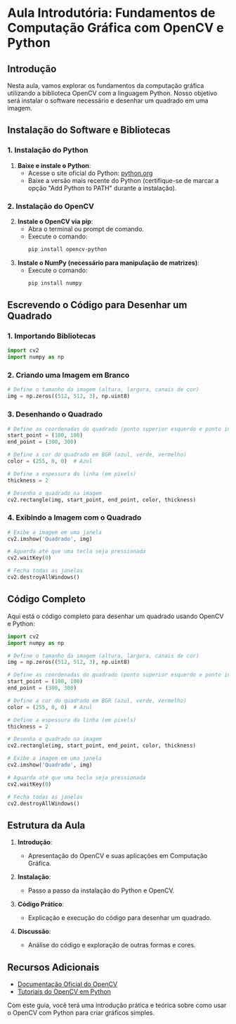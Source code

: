 
# Aula Introdutória: Fundamentos de Computação Gráfica com OpenCV e Python

## Introdução

Nesta aula, vamos explorar os fundamentos da computação gráfica utilizando a biblioteca OpenCV com a linguagem Python. Nosso objetivo será instalar o software necessário e desenhar um quadrado em uma imagem.

## Instalação do Software e Bibliotecas

### 1. Instalação do Python

1. **Baixe e instale o Python**:
   - Acesse o site oficial do Python: [python.org](https://www.python.org/)
   - Baixe a versão mais recente do Python (certifique-se de marcar a opção "Add Python to PATH" durante a instalação).

### 2. Instalação do OpenCV

2. **Instale o OpenCV via pip**:
   - Abra o terminal ou prompt de comando.
   - Execute o comando:
     ```bash
     pip install opencv-python
     ```
3. **Instale o NumPy (necessário para manipulação de matrizes)**:
   - Execute o comando:
     ```bash
     pip install numpy
     ```

## Escrevendo o Código para Desenhar um Quadrado

### 1. Importando Bibliotecas

```python
import cv2
import numpy as np
```

### 2. Criando uma Imagem em Branco

```python
# Define o tamanho da imagem (altura, largura, canais de cor)
img = np.zeros((512, 512, 3), np.uint8)
```

### 3. Desenhando o Quadrado

```python
# Define as coordenadas do quadrado (ponto superior esquerdo e ponto inferior direito)
start_point = (100, 100)
end_point = (300, 300)

# Define a cor do quadrado em BGR (azul, verde, vermelho)
color = (255, 0, 0)  # Azul

# Define a espessura da linha (em pixels)
thickness = 2

# Desenha o quadrado na imagem
cv2.rectangle(img, start_point, end_point, color, thickness)
```

### 4. Exibindo a Imagem com o Quadrado

```python
# Exibe a imagem em uma janela
cv2.imshow('Quadrado', img)

# Aguarda até que uma tecla seja pressionada
cv2.waitKey(0)

# Fecha todas as janelas
cv2.destroyAllWindows()
```

## Código Completo

Aqui está o código completo para desenhar um quadrado usando OpenCV e Python:

```python
import cv2
import numpy as np

# Define o tamanho da imagem (altura, largura, canais de cor)
img = np.zeros((512, 512, 3), np.uint8)

# Define as coordenadas do quadrado (ponto superior esquerdo e ponto inferior direito)
start_point = (100, 100)
end_point = (300, 300)

# Define a cor do quadrado em BGR (azul, verde, vermelho)
color = (255, 0, 0)  # Azul

# Define a espessura da linha (em pixels)
thickness = 2

# Desenha o quadrado na imagem
cv2.rectangle(img, start_point, end_point, color, thickness)

# Exibe a imagem em uma janela
cv2.imshow('Quadrado', img)

# Aguarda até que uma tecla seja pressionada
cv2.waitKey(0)

# Fecha todas as janelas
cv2.destroyAllWindows()
```

## Estrutura da Aula

1. **Introdução**:
   - Apresentação do OpenCV e suas aplicações em Computação Gráfica.
   
2. **Instalação**:
   - Passo a passo da instalação do Python e OpenCV.
   
3. **Código Prático**:
   - Explicação e execução do código para desenhar um quadrado.

4. **Discussão**:
   - Análise do código e exploração de outras formas e cores.

## Recursos Adicionais

- [Documentação Oficial do OpenCV](https://docs.opencv.org/)
- [Tutoriais do OpenCV em Python](https://opencv-python-tutroals.readthedocs.io/en/latest/py_tutorials/py_tutorials.html)

Com este guia, você terá uma introdução prática e teórica sobre como usar o OpenCV com Python para criar gráficos simples.
